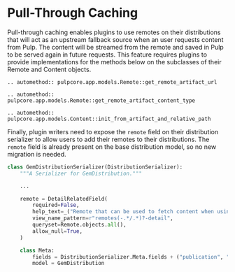 # Pull-Through Caching

Pull-through caching enables plugins to use remotes on their distributions that will act as an
upstream fallback source when an user requests content from Pulp. The content will be streamed from
the remote and saved in Pulp to be served again in future requests. This feature requires plugins to
provide implementations for the methods below on the subclasses of their Remote and Content objects.

```{eval-rst}
.. automethod:: pulpcore.app.models.Remote::get_remote_artifact_url
```

```{eval-rst}
.. automethod:: pulpcore.app.models.Remote::get_remote_artifact_content_type
```

```{eval-rst}
.. automethod:: pulpcore.app.models.Content::init_from_artifact_and_relative_path
```

Finally, plugin writers need to expose the `remote` field on their distribution serializer to allow
users to add their remotes to their distributions. The `remote` field is already present on the base
distribution model, so no new migration is needed.

```python
class GemDistributionSerializer(DistributionSerializer):
    """A Serializer for GemDistribution."""

    ...

    remote = DetailRelatedField(
        required=False,
        help_text=_("Remote that can be used to fetch content when using pull-through caching."),
        view_name_pattern=r"remotes(-.*/.*)?-detail",
        queryset=Remote.objects.all(),
        allow_null=True,
    )

    class Meta:
        fields = DistributionSerializer.Meta.fields + ("publication", "remote")
        model = GemDistribution
```

